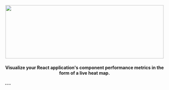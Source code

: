 <p align="center">
  <img width="500" height="168" src="https://user-images.githubusercontent.com/35183001/51876478-aa11a500-2336-11e9-96b0-a409e820a8bb.png">
</p>
<h4 align="center">Visualize your React application's component performance metrics in the form of a live heat map.</h4>
---
